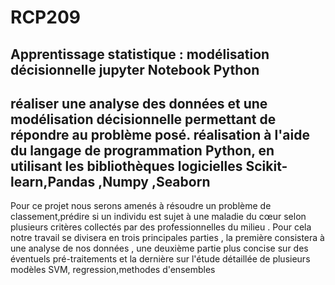 # RCP209
Apprentissage statistique : modélisation décisionnelle jupyter Notebook Python
-------------
réaliser une analyse des données et une modélisation décisionnelle permettant de répondre au problème posé.
réalisation à l'aide du langage de programmation Python, en utilisant les bibliothèques logicielles Scikit-learn,Pandas ,Numpy ,Seaborn
-------
Pour ce projet nous serons amenés à résoudre un problème de classement,prédire si un
individu est sujet à une maladie du cœur selon plusieurs critères collectés par des
professionnelles du milieu .
Pour cela notre travail se divisera en trois principales parties , la première consistera à une
analyse de nos données , une deuxième partie plus concise sur des éventuels
pré-traitements et la dernière sur l'étude détaillée de plusieurs modèles SVM, regression,methodes d'ensembles 
